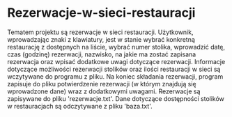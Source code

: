 # Rezerwacje-w-sieci-restauracji
Tematem projektu są rezerwacje w sieci restauracji. Użytkownik, wprowadzając znaki z klawiatury, jest w stanie wybrać konkretną restaurację z dostępnych na liście, wybrać numer stolika, wprowadzić datę, czas (godzinę) rezerwacji, nazwisko, na jakie ma zostać zapisana rezerwacja oraz wpisać dodatkowe uwagi dotyczące rezerwacji. Informacje dotyczące możliwości rezerwacji stolików oraz ilości restauracji w sieci są wczytywane do programu z pliku. Na koniec składania rezerwacji, program zapisuje do pliku potwierdzenie rezerwacji (w którym znajdują się wprowadzone dane) wraz z dodatkowymi uwagami.
Rezerwacje są zapisywane do pliku 'rezerwacje.txt'. Dane dotyczące dostępności stolików w restauracjach są odczytywane z pliku 'baza.txt'.
